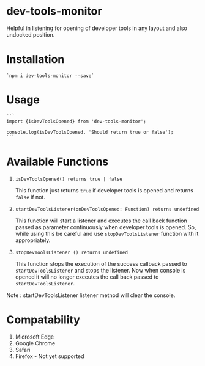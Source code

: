 # dev-tools-monitor

Helpful in listening for opening of developer tools in any layout and also undocked position.

# Installation

    `npm i dev-tools-monitor --save`

# Usage

    ```
    import {isDevToolsOpened} from 'dev-tools-monitor';

    console.log(isDevToolsOpened, 'Should return true or false');
    ```

# Available Functions

1. `isDevToolsOpened() returns true | false`

   This function just returns `true` if developer tools is opened and returns `false` if not.

2. `startDevToolsListener(onDevToolsOpened: Function) returns undefined`

   This function will start a listener and executes the call back function passed as parameter continuously when developer tools is opened. So, while using this be careful and use `stopDevToolsListener` function with it appropriately.

3. `stopDevToolsListener () returns undefined`

   This function stops the execution of the success callback passed to `startDevToolsListener` and stops the listener. Now when console is opened it will no longer executes the call back passed to `startDevToolsListener`.

Note : startDevToolsListener listener method will clear the console.

# Compatability

1. Microsoft Edge
2. Google Chrome
3. Safari
4. Firefox - Not yet supported
